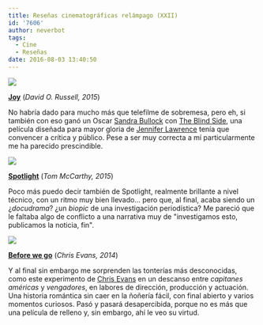 ```yaml
---
title: Reseñas cinematográficas relámpago (XXII)
id: '7606'
author: neverbot
tags:
  - Cine
  - Reseñas
date: 2016-08-03 13:40:50
---
```


[![](./joy.png)](./joy.png)

**[Joy](http://www.imdb.com/title/tt2446980/)** (_David O. Russell, 2015_)

No habría dado para mucho más que telefilme de sobremesa, pero eh, si también con eso ganó un Oscar [Sandra Bullock](http://www.imdb.com/name/nm0000113/) con [The Blind Side](http://www.imdb.com/title/tt0878804/), una película diseñada para mayor gloria de [Jennifer Lawrence](http://www.imdb.com/name/nm2225369/) tenía que convencer a crítica y público. Pese a ser muy correcta a mí particularmente me ha parecido prescindible.

[![](./spotlight.png)](./spotlight.png)

**[Spotlight](http://www.imdb.com/title/tt1895587/)** (_Tom McCarthy, 2015_)

Poco más puedo decir también de Spotlight, realmente brillante a nivel técnico, con un ritmo muy bien llevado... pero que, al final, acaba siendo un ¿_docudrama_? ¿un _biopic_ de una investigación periodística? Me pareció que le faltaba algo de conflicto a una narrativa muy de "investigamos esto, publicamos la noticia, fin".

[![](./before-we-go.png)](./before-we-go.png)

**[Before we go](http://www.imdb.com/title/tt0443465/)** (_Chris Evans, 2014_)

Y al final sin embargo me sorprenden las tonterías más desconocidas, como este experimento de [Chris Evans](http://www.imdb.com/name/nm0262635/) en un descanso entre _capitanes américas_ y _vengadores_, en labores de dirección, producción y actuación. Una historia romántica sin caer en la ñoñería fácil, con final abierto y varios momentos curiosos. Pasó y pasará desapercibida, porque no es más que una película de relleno y, sin embargo, ahí le veo su virtud.